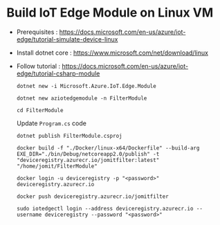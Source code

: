 # Build IoT Edge Module on Linux VM

- Prerequisites : https://docs.microsoft.com/en-us/azure/iot-edge/tutorial-simulate-device-linux 

- Install dotnet core : https://www.microsoft.com/net/download/linux

- Follow tutorial : https://docs.microsoft.com/en-us/azure/iot-edge/tutorial-csharp-module
    
    `dotnet new -i Microsoft.Azure.IoT.Edge.Module`

    `dotnet new aziotedgemodule -n FilterModule`

    `cd FilterModule`

    Update `Program.cs` code

    `dotnet publish FilterModule.csproj`

    `docker build -f "./Docker/linux-x64/Dockerfile" --build-arg EXE_DIR="./bin/Debug/netcoreapp2.0/publish" -t "deviceregistry.azurecr.io/jomitfilter:latest"  "/home/jomit/FilterModule"`

    `docker login -u deviceregistry -p "<password>" deviceregistry.azurecr.io`

    `docker push deviceregistry.azurecr.io/jomitfilter`

    `sudo iotedgectl login --address deviceregistry.azurecr.io --username deviceregistry --password "<password>"`